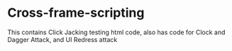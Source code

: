 # Cross-frame-scripting
This contains Click Jacking testing html code, also has code for Clock and Dagger Attack, and UI Redress attack
